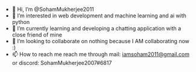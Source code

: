 - 👋 Hi, I’m @SohamMukherjee2011
- 👀 I’m interested in web development and machine learning and ai with python
- 🌱 I’m currently learning and developing a chatting application with a close friend of mine
- 💞️ I’m looking to collaborate on nothing because I AM collaborating now :)
- 📫 How to reach me 
reach me through mail: iamsoham2011@gmail.com
or discord: SohamMukherjee2007#6817

<!---
SohamMukherjee2011/SohamMukherjee2011 is a ✨ special ✨ repository because its `README.md` (this file) appears on your GitHub profile.
You can click the Preview link to take a look at your changes.
--->
